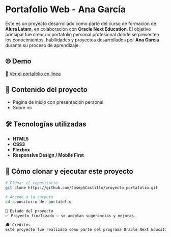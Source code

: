 # Portafolio Web - Ana García

Este es un proyecto desarrollado como parte del curso de formación de **Alura Latam**, en colaboración con **Oracle Next Education**. El objetivo principal fue crear un portafolio personal profesional donde se presenten los conocimientos, habilidades y proyectos desarrollados por **Ana García** durante su proceso de aprendizaje.

## 🌐 Demo

🔗 [Ver el portafolio en línea](https://josephcastillo.github.io/proyecto-portafolio/index.html) 

## 📁 Contenido del proyecto

- Página de inicio con presentación personal
- Sobre mi


## 🛠️ Tecnologías utilizadas

- **HTML5**  
- **CSS3**  
- **Flexbox**
- **Responsive Design / Mobile First**  


## 🚀 Cómo clonar y ejecutar este proyecto

```bash
# Clonar el repositorio
git clone https://github.com/JosephCastillo/proyecto-portafolio.git

# Accede a la carpeta
cd repositorio-del-portafolio

📌 Estado del proyecto
✅ Proyecto finalizado – se aceptan sugerencias y mejoras.

🎓 Créditos
Este proyecto fue realizado como parte del programa Oracle Next Education en alianza con Alura Latam.